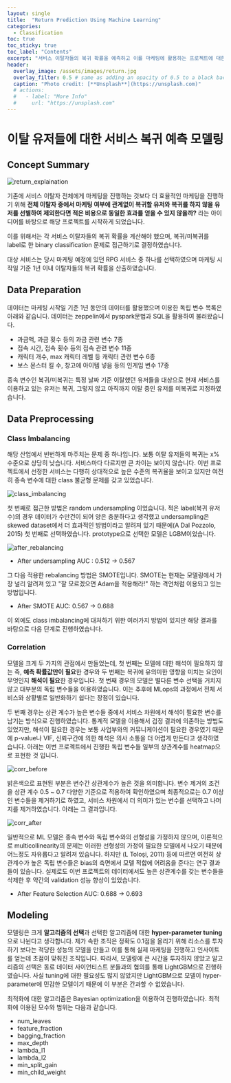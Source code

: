 ```yaml
---
layout: single
title:  "Return Prediction Using Machine Learning"
categories:
  - Classification
toc: true
toc_sticky: true
toc_label: "Contents"
excerpt: "서비스 이탈자들의 복귀 확률을 예측하고 이를 마케팅에 활용하는 프로젝트에 대한 소개 페이지 입니다."
header:
  overlay_image: /assets/images/return.jpg
  overlay_filter: 0.5 # same as adding an opacity of 0.5 to a black background
  caption: "Photo credit: [**Unsplash**](https://unsplash.com)"
  # actions:
  #   - label: "More Info"
  #     url: "https://unsplash.com"
---
```


# 이탈 유저들에 대한 서비스 복귀 예측 모델링

## Concept Summary

![return_explaination](/assets/images/return_exp.jpg)

기존에 서비스 이탈자 전체에게 마케팅을 진행하는 것보다 더 효율적인 마케팅을 진행하기 위해 **전체 이탈자 중에서 마케팅 여부에 관계없이 복귀할 유저와 복귀를 하지 않을 유저를 선별하여 제외한다면 적은 비용으로 동일한 효과를 얻을 수 있지 않을까?** 라는 아이디어를 바탕으로 해당 프로젝트를 시작하게 되었습니다.

이를 위해서는 각 서비스 이탈자들의 복귀 확률을 계산해야 했으며, 복귀/미복귀를 label로 한 binary classification 문제로 접근하기로 결정하였습니다.

대상 서비스는 당시 마케팅 예정에 있던 RPG 서비스 중 하나를 선택하였으며 마케팅 시작일 기준 1년 이내 이탈자들의 복귀 확률을 산출하였습니다.

## Data Preparation

 데이터는 마케팅 시작일 기준 1년 동안의 데이터를 활용했으며 이용한 독립 변수 목록은 아래와 같습니다. 데이터는 zeppelin에서 pyspark문법과 SQL을 활용하여 불러왔습니다.

 * 과금액, 과금 횟수 등의 과금 관련 변수 7종
 * 접속 시간, 접속 횟수 등의 접속 관련 변수 11종
 * 캐릭터 개수, max 캐릭터 레벨 등 캐릭터 관련 변수 6종
 * 보스 몬스터 킬 수, 창고에 아이템 넣음 등의 인게임 변수 17종

 종속 변수인 복귀/미복귀는 특정 날짜 기준 이탈했던 유저들을 대상으로 현재 서비스를 이용하고 있는 유저는 복귀, 그렇지 않고 아직까지 이탈 중인 유저를 미복귀로 지정하였습니다. 

## Data Preprocessing

### Class Imbalancing

해당 산업에서 빈번하게 마주치는 문제 중 하나입니다. 보통 이탈 유저들의 복귀는 x% 수준으로 상당히 낮습니다. 서비스마다 다르지만 큰 차이는 보이지 않습니다. 이번 프로젝트에서 선정한 서비스는 다행히 상대적으로 높은 수준의 복귀율을 보이고 있지만 여전히 종속 변수에 대한 class 불균형 문제를 갖고 있었습니다. 

![class_imbalancing](/assets/images/imbalancing.jpg)

첫 번째로 접근한 방법은 random undersampling 이었습니다. 적은 label(복귀 유저 수)의 경우 데이터가 수만건이 되어 양은 충분하다고 생각했고 undersampling은 skewed dataset에서 더 효과적인 방법이라고 알려져 있기 때문에(A Dal Pozzolo, 2015) 첫 번째로 선택하였습니다. prototype으로 선택한 모델은 LGBM이었습니다. 

![after_rebalancing](/assets/images/balancing.jpg)


* After undersampling AUC : 0.512 -> 0.567

그 다음 적용한 rebalancing 방법은 SMOTE입니다. SMOTE는 현재는 모델링에서 가장 널리 알려져 있고 "잘 모르겠으면 Adam을 적용해라!" 하는 격언처럼 이용되고 있는 방법입니다. 

* After SMOTE AUC: 0.567 -> 0.688

이 외에도 class imbalancing에 대처하기 위한 여러가지 방법이 있지만 해당 결과를 바탕으로 다음 단계로 진행하였습니다.


### Correlation


모델을 크게 두 가지의 관점에서 만들었는데, 첫 번째는 모델에 대한 해석이 필요하지 않는 즉, **예측 확률값만이 필요**한 경우와 두 번째는 복귀에 유의미한 영향을 미치는 요인이 무엇인지 **해석이 필요**한 경우입니다. 
첫 번째 경우의 모델은 별다른 변수 선택을 거치지 않고 대부분의 독립 변수들을 이용하였습니다. 이는 추후에 MLops의 과정에서 전체 서비스와 상황별로 일반화하기 쉽다는 장점이 있습니다.

두 번째 경우는 상관 계수가 높은 변수들 중에서 서비스 차원에서 해석이 필요한 변수를 남기는 방식으로 진행하였습니다. 통계적 모델을 이용해서 검정 결과에 의존하는 방법도 있었지만, 해석이 필요한 경우는 보통 사업부와의 커뮤니케이션이 필요한 경우였기 때문에 p-value나 VIF, 신뢰구간에 의한 해석은 의사 소통을 더 어렵게 만든다고 생각하였습니다. 아래는 이번 프로젝트에서 진행한 독립 변수들 일부의 상관계수를 heatmap으로 표현한 것 입니다.

![corr_before](/assets/images/corr_before.jpg)

밝은색으로 표현된 부분은 변수간 상관계수가 높은 것을 의미합니다. 변수 제거의 조건을 상관 계수 0.5 ~ 0.7 다양한 기준으로 적용하여 확인하였으며 최종적으로는 0.7 이상인 변수들을 제거하기로 하였고, 서비스 차원에서 더 의미가 있는 변수를 선택하고 나머지를 제거하였습니다. 아래는 그 결과입니다.

![corr_after](/assets/images/corr_after.jpg)

일반적으로 ML 모델은 종속 변수와 독립 변수와의 선형성을 가정하지 않으며, 이론적으로 multicollinearity의 문제는 이러한 선형성의 가정이 필요한 모델에서 나오기 때문에 어느정도 자유롭다고 알려져 있습니다. 하지만 (L Toloşi, 2011) 등에 따르면 여전히 상관계수가 높은 독립 변수들은 bias의 측면에서 모델 적합에 어려움을 준다는 연구 결과들이 있습니다.
실제로도 이번 프로젝트의 데이터에서도 높은 상관계수를 갖는 변수들을 삭제한 후 약간의 validation 성능 향상이 있었습니다. 

* After Feature Selection AUC: 0.688 -> 0.693



## Modeling

모델링은 크게 **알고리즘의 선택**과 선택한 알고리즘에 대한 **hyper-parameter tuning**으로 나뉜다고 생각합니다. 제가 속한 조직은 정확도 0.1점을 올리기 위해 리소스를 투자하기 보다는 적당한 성능의 모델을 만들고 이를 통해 실제 마케팅을 진행하고 인사이트를 얻는데 초점이 맞춰진 조직입니다. 따라서, 모델링에 큰 시간을 투자하지 않았고 알고리즘의 선택은 동료 데이터 사이언티스트 분들과의 협의를 통해 LightGBM으로 진행하였습니다. 사실 tuning에 대한 필요성도 많지 않았지만 LightGBM으로 모델이 hyper-parameter에 민감한 모델이기 때문에 이 부분은 간과할 수 없었습니다.

최적화에 대한 알고리즘은 Bayesian optimization을 이용하여 진행하였습니다. 최적화에 이용된 모수와 범위는 다음과 같습니다.

* num_leaves
* feature_fraction
* bagging_fraction
* max_depth
* lambda_l1
* lambda_l2
* min_split_gain
* min_child_weight